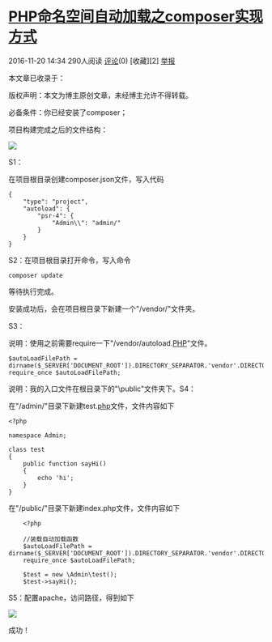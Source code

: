 #  [PHP命名空间自动加载之composer实现方式][0]

 2016-11-20 14:34  290人阅读  [评论][1](0)  [收藏][2]  [举报][3]

 本文章已收录于：

版权声明：本文为博主原创文章，未经博主允许不得转载。

必备条件：你已经安装了composer；

项目构建完成之后的文件结构：

![][4]

S1：

在项目根目录创建composer.json文件，写入代码



    {
        "type": "project",
        "autoload": {
            "psr-4": {
                "Admin\\": "admin/"
            }
        }
    }

  
S2：在项目根目录打开命令，写入命令



    composer update

等待执行完成。

安装成功后，会在项目根目录下新建一个"/vendor/"文件夹。

S3：

说明：使用之前需要require一下"/vendor/autoload.[PHP][6]"文件。



    $autoLoadFilePath = dirname($_SERVER['DOCUMENT_ROOT']).DIRECTORY_SEPARATOR.'vendor'.DIRECTORY_SEPARATOR.'autoload.php';
    require_once $autoLoadFilePath;
    
    

  
说明：我的入口文件在根目录下的"\public\"文件夹下。S4：

在"/admin/"目录下新建test.[php][6]文件，文件内容如下



    <?php
    
    namespace Admin;
    
    class test
    {
        public function sayHi()
        {
            echo 'hi';
        }
    }
    
    

  
在"/public/"目录下新建index.php文件，文件内容如下


```
    <?php
    
    //装载自动加载函数
    $autoLoadFilePath = dirname($_SERVER['DOCUMENT_ROOT']).DIRECTORY_SEPARATOR.'vendor'.DIRECTORY_SEPARATOR.'autoload.php';
    require_once $autoLoadFilePath;
    
    $test = new \Admin\test();
    $test->sayHi();
```
    

S5：配置apache，访问路径，得到如下

![][7]

成功！

[0]: /izhengyang/article/details/53240792
[1]: #comments

[3]: #report
[4]: http://img.blog.csdn.net/20161120144922132?watermark/2/text/aHR0cDovL2Jsb2cuY3Nkbi5uZXQv/font/5a6L5L2T/fontsize/400/fill/I0JBQkFCMA==/dissolve/70/gravity/SouthEast
[5]: #
[6]: http://lib.csdn.net/base/php
[7]: http://img.blog.csdn.net/20161120145414963?watermark/2/text/aHR0cDovL2Jsb2cuY3Nkbi5uZXQv/font/5a6L5L2T/fontsize/400/fill/I0JBQkFCMA==/dissolve/70/gravity/SouthEast